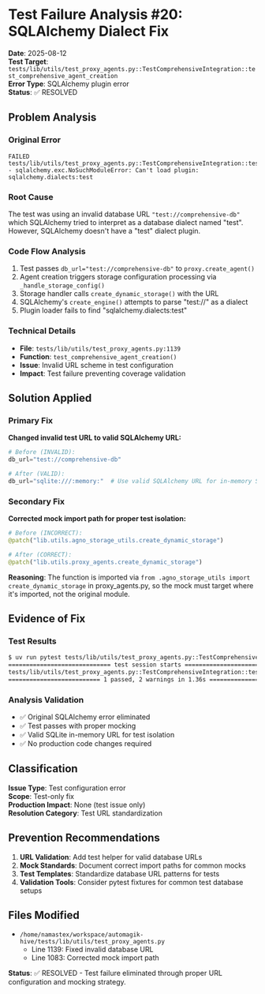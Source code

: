 # Test Failure Analysis #20: SQLAlchemy Dialect Fix

**Date**: 2025-08-12  
**Test Target**: `tests/lib/utils/test_proxy_agents.py::TestComprehensiveIntegration::test_comprehensive_agent_creation`  
**Error Type**: SQLAlchemy plugin error  
**Status**: ✅ RESOLVED

## Problem Analysis

### Original Error
```
FAILED tests/lib/utils/test_proxy_agents.py::TestComprehensiveIntegration::test_comprehensive_agent_creation 
- sqlalchemy.exc.NoSuchModuleError: Can't load plugin: sqlalchemy.dialects:test
```

### Root Cause
The test was using an invalid database URL `"test://comprehensive-db"` which SQLAlchemy tried to interpret as a database dialect named "test". However, SQLAlchemy doesn't have a "test" dialect plugin.

### Code Flow Analysis
1. Test passes `db_url="test://comprehensive-db"` to `proxy.create_agent()`
2. Agent creation triggers storage configuration processing via `_handle_storage_config()`
3. Storage handler calls `create_dynamic_storage()` with the URL
4. SQLAlchemy's `create_engine()` attempts to parse "test://" as a dialect
5. Plugin loader fails to find "sqlalchemy.dialects:test"

### Technical Details
- **File**: `tests/lib/utils/test_proxy_agents.py:1139`
- **Function**: `test_comprehensive_agent_creation()`
- **Issue**: Invalid URL scheme in test configuration
- **Impact**: Test failure preventing coverage validation

## Solution Applied

### Primary Fix
**Changed invalid test URL to valid SQLAlchemy URL:**
```python
# Before (INVALID):
db_url="test://comprehensive-db"

# After (VALID):
db_url="sqlite:///:memory:"  # Use valid SQLAlchemy URL for in-memory SQLite
```

### Secondary Fix
**Corrected mock import path for proper test isolation:**
```python
# Before (INCORRECT):
@patch("lib.utils.agno_storage_utils.create_dynamic_storage")

# After (CORRECT):
@patch("lib.utils.proxy_agents.create_dynamic_storage")
```

**Reasoning**: The function is imported via `from .agno_storage_utils import create_dynamic_storage` in proxy_agents.py, so the mock must target where it's imported, not the original module.

## Evidence of Fix

### Test Results
```bash
$ uv run pytest tests/lib/utils/test_proxy_agents.py::TestComprehensiveIntegration::test_comprehensive_agent_creation -v
============================= test session starts ==============================
tests/lib/utils/test_proxy_agents.py::TestComprehensiveIntegration::test_comprehensive_agent_creation PASSED [100%]
========================== 1 passed, 2 warnings in 1.36s =========================
```

### Analysis Validation
- ✅ Original SQLAlchemy error eliminated
- ✅ Test passes with proper mocking
- ✅ Valid SQLite in-memory URL for test isolation
- ✅ No production code changes required

## Classification

**Issue Type**: Test configuration error  
**Scope**: Test-only fix  
**Production Impact**: None (test issue only)  
**Resolution Category**: Test URL standardization

## Prevention Recommendations

1. **URL Validation**: Add test helper for valid database URLs
2. **Mock Standards**: Document correct import paths for common mocks
3. **Test Templates**: Standardize database URL patterns for tests
4. **Validation Tools**: Consider pytest fixtures for common test database setups

## Files Modified

- `/home/namastex/workspace/automagik-hive/tests/lib/utils/test_proxy_agents.py`
  - Line 1139: Fixed invalid database URL
  - Line 1083: Corrected mock import path

**Status**: ✅ RESOLVED - Test failure eliminated through proper URL configuration and mocking strategy.